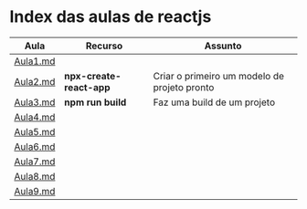 # Index das aulas de reactjs

|    Aula    |    Recurso    |    Assunto    |
|------------|---------------|---------------|
|[Aula1.md](./Selection1e2/Aula1.md)|||
|[Aula2.md](./Selection1e2/Aula2.md) |**npx-create-react-app**|Criar o primeiro um modelo de projeto pronto|
|[Aula3.md](./Selection1e2/Aula3.md)|**npm run build**|Faz uma build de um projeto|
|[Aula4.md](./Selection1e2/Aula4.md)|||
|[Aula5.md](./Selection1e2/Aula5.md)|||
|[Aula6.md](./Selection1e2/Aula6.md)|||
|[Aula7.md](./Selection1e2/Aula7.md)|||
|[Aula8.md](./Selection1e2/Aula8.md)|||
|[Aula9.md](./Selection1e2/Aula9.md)|||
